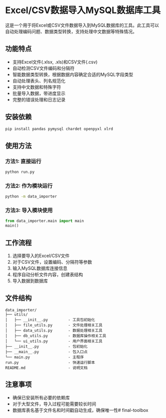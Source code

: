 # Excel/CSV数据导入MySQL数据库工具

这是一个用于将Excel或CSV文件数据导入到MySQL数据库的工具。此工具可以自动处理编码问题、数据类型转换，支持处理中文数据等特殊情况。

## 功能特点

- 支持Excel文件(.xlsx, .xls)和CSV文件(.csv)
- 自动检测CSV文件编码和分隔符
- 智能数据类型转换，根据数据内容确定合适的MySQL字段类型
- 自动处理表头、列名规范化
- 支持中文数据和特殊字符
- 批量导入数据，带进度显示
- 完整的错误处理和日志记录

## 安装依赖

```bash
pip install pandas pymysql chardet openpyxl xlrd
```

## 使用方法

### 方法1: 直接运行

```bash
python run.py
```

### 方法2: 作为模块运行

```bash
python -m data_importer
```

### 方法3: 导入模块使用

```python
from data_importer.main import main
main()
```

## 工作流程

1. 选择要导入的Excel/CSV文件
2. 对于CSV文件，设置编码、分隔符等参数
3. 输入MySQL数据库连接信息
4. 程序自动分析文件内容，创建表结构
5. 导入数据到数据库

## 文件结构

```
data_importer/
├── utils/
│   ├── __init__.py         - 工具包初始化
│   ├── file_utils.py       - 文件处理相关工具
│   ├── data_utils.py       - 数据处理相关工具
│   ├── db_utils.py         - 数据库操作相关工具
│   └── ui_utils.py         - 用户界面相关工具
├── __init__.py             - 包初始化
├── __main__.py             - 包入口点
└── main.py                 - 主程序
run.py                      - 快速运行脚本
README.md                   - 说明文档
```

## 注意事项

- 确保已安装所有必要的依赖库
- 对于大型文件，导入过程可能需要较长时间
- 数据库表名基于文件名和时间戳自动生成，确保唯一性#   f i n a l - t o o l b o x  
 